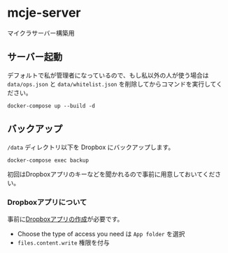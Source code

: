 # mcje-server

マイクラサーバー構築用

## サーバー起動

デフォルトで私が管理者になっているので、もし私以外の人が使う場合は `data/ops.json` と `data/whitelist.json` を削除してからコマンドを実行してください。

```
docker-compose up --build -d
```

## バックアップ
`/data` ディレクトリ以下を Dropbox にバックアップします。

```
docker-compose exec backup
```

初回はDropboxアプリのキーなどを聞かれるので事前に用意しておいてください。

### Dropboxアプリについて

事前に[Dropboxアプリの作成](https://www.dropbox.com/developers/apps/create)が必要です。

- Choose the type of access you need は `App folder` を選択
- `files.content.write` 権限を付与


